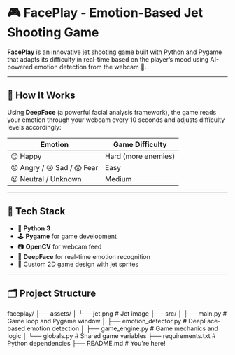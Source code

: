 # 🎮 FacePlay - Emotion-Based Jet Shooting Game

**FacePlay** is an innovative jet shooting game built with Python and Pygame that adapts its difficulty in real-time based on the player’s mood using AI-powered emotion detection from the webcam 🎯.

---

## 📸 How It Works

Using **DeepFace** (a powerful facial analysis framework), the game reads your emotion through your webcam every 10 seconds and adjusts difficulty levels accordingly:

| Emotion       | Game Difficulty |
|---------------|------------------|
| 😊 Happy       | Hard (more enemies) |
| 😡 Angry / 😢 Sad / 😱 Fear | Easy |
| 😐 Neutral / Unknown | Medium |

---

## 🧠 Tech Stack

- 🐍 **Python 3**
- 🕹 **Pygame** for game development
- 📷 **OpenCV** for webcam feed
- 🤖 **DeepFace** for real-time emotion recognition
- 🎨 Custom 2D game design with jet sprites

---

## 🗂 Project Structure

faceplay/ ├── assets/ │ └── jet.png # Jet image ├── src/ │ ├── main.py # Game loop and Pygame window │ ├── emotion_detector.py # DeepFace-based emotion detection │ ├── game_engine.py # Game mechanics and logic │ └── globals.py # Shared game variables ├── requirements.txt # Python dependencies ├── README.md # You're here!
